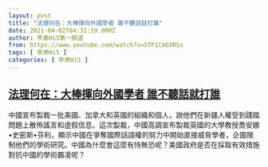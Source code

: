 ```yaml
---
layout: post
title: "法理何在：大棒揮向外國學者 誰不聽話就打誰"
date: 2021-04-02T04:31:19.000Z
author: 李肅Hi5第一頻道
from: https://www.youtube.com/watch?v=XfP1CmGXRSs
tags: [ 李肃Hi5 ]
categories: [ 李肃Hi5 ]
---
```

<!--1617337879000-->
[法理何在：大棒揮向外國學者 誰不聽話就打誰](https://www.youtube.com/watch?v=XfP1CmGXRSs)
------

<div>
中國宣布製裁一批美國、加拿大和英國的組織和個人，說他們在新疆人權受到踐踏問題上散佈謠言和虛假信息。這次製裁，中國高調宣布製裁英國的大學教授喬安娜•史密斯•芬利，顯示中國在爭奪國際話語權的努力中開始直接威脅學者，企圖限制他們的學術研究。中國為什麼會這麼有恃無恐呢？美國政府是否在採取有效措施對抗中國的學術霸凌呢？
</div>
